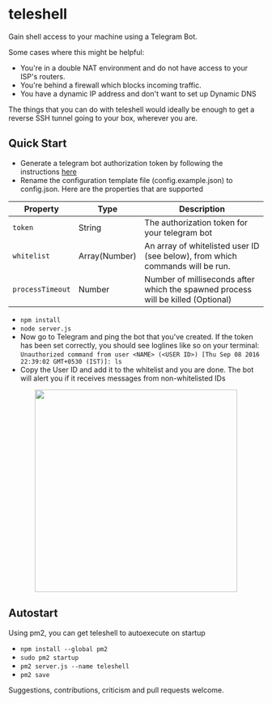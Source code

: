 # teleshell

Gain shell access to your machine using a Telegram Bot. 

Some cases where this might be helpful:
* You're in a double NAT environment and do not have access to your ISP's routers.
* You're behind a firewall which blocks incoming traffic.
* You have a dynamic IP address and don't want to set up Dynamic DNS

The things that you can do with teleshell would ideally be enough to get a reverse SSH tunnel going to your box, wherever you are.

## Quick Start

* Generate a telegram bot authorization token by following the instructions [here](https://core.telegram.org/bots#6-botfather)
* Rename the configuration template file (config.example.json) to config.json. Here are the properties that are supported

| Property | Type | Description |
|---|---|---|
| `token`	| String | The authorization token for your telegram bot |
| `whitelist` | Array(Number) | An array of whitelisted user ID (see below), from which commands will be run. |
| `processTimeout` | Number | Number of milliseconds after which the spawned process will be killed (Optional) |

* `npm install`
* `node server.js`
* Now go to Telegram and ping the bot that you've created. If the token has been set correctly, you should see loglines like so on your terminal: `Unauthorized command from user <NAME> (<USER ID>) [Thu Sep 08 2016 22:39:02 GMT+0530 (IST)]: ls`
* Copy the User ID and add it to the whitelist and you are done. The bot will alert you if it receives messages from non-whitelisted IDs

<p align="center">
  <img src="https://cloud.githubusercontent.com/assets/8260207/18361498/a8c23f1e-761f-11e6-91b3-b938b6118342.jpg" height="400" />
</p>

## Autostart
Using pm2, you can get teleshell to autoexecute on startup

* `npm install --global pm2`
* `sudo pm2 startup`
* `pm2 server.js --name teleshell`
* `pm2 save`

Suggestions, contributions, criticism and pull requests welcome.
